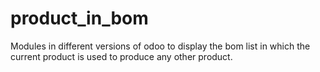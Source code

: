 # product_in_bom
Modules in different versions of odoo to display the bom list in which the current product is used to produce any other product.
